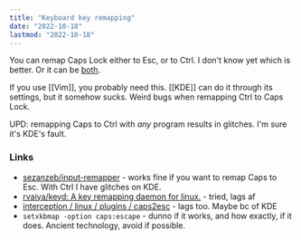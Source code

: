 ```yaml
---
title: "Keyboard key remapping"
date: "2022-10-18"
lastmod: "2022-10-18"
---
```


You can remap Caps Lock either to Esc, or to Ctrl. I don't know yet which is better. Or it can be [both](https://www.reddit.com/r/vim/comments/wmtjfj/comment/ik1n6ll/).

If you use [[Vim]], you probably need this. [[KDE]] can do it through its settings, but it somehow sucks. Weird bugs when remapping Ctrl to Caps Lock.

UPD: remapping Caps to Ctrl with *any* program results in glitches. I'm sure it's KDE's fault.

### Links
- [sezanzeb/input-remapper](https://github.com/sezanzeb/input-remapper) - works fine if you want to remap Caps to Esc. With Ctrl I have glitches on KDE.
- [rvaiya/keyd: A key remapping daemon for linux.](https://github.com/rvaiya/keyd) - tried, lags af
- [interception / linux / plugins / caps2esc](https://gitlab.com/interception/linux/plugins/caps2esc) - lags too. Maybe bc of KDE
- `setxkbmap -option caps:escape` - dunno if it works, and how exactly, if it does. Ancient technology, avoid if possible.
